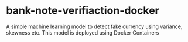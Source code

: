 # bank-note-verifiaction-docker

A simple machine learning model to detect fake currency using variance, skewness etc.
This model is deployed using Docker Containers
